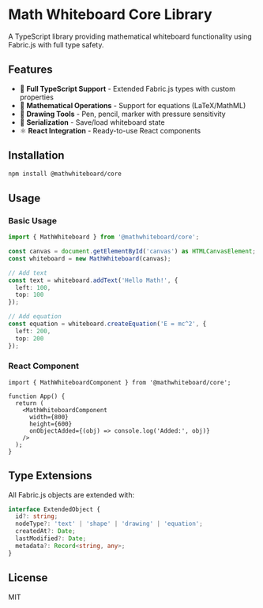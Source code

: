 # Math Whiteboard Core Library

A TypeScript library providing mathematical whiteboard functionality using Fabric.js with full type safety.

## Features

- 🎯 **Full TypeScript Support** - Extended Fabric.js types with custom properties
- 📐 **Mathematical Operations** - Support for equations (LaTeX/MathML)
- 🎨 **Drawing Tools** - Pen, pencil, marker with pressure sensitivity
- 💾 **Serialization** - Save/load whiteboard state
- ⚛️ **React Integration** - Ready-to-use React components

## Installation

```bash
npm install @mathwhiteboard/core
```

## Usage

### Basic Usage

```typescript
import { MathWhiteboard } from '@mathwhiteboard/core';

const canvas = document.getElementById('canvas') as HTMLCanvasElement;
const whiteboard = new MathWhiteboard(canvas);

// Add text
const text = whiteboard.addText('Hello Math!', {
  left: 100,
  top: 100
});

// Add equation
const equation = whiteboard.createEquation('E = mc^2', {
  left: 200,
  top: 200
});
```

### React Component

```tsx
import { MathWhiteboardComponent } from '@mathwhiteboard/core';

function App() {
  return (
    <MathWhiteboardComponent
      width={800}
      height={600}
      onObjectAdded={(obj) => console.log('Added:', obj)}
    />
  );
}
```

## Type Extensions

All Fabric.js objects are extended with:

```typescript
interface ExtendedObject {
  id?: string;
  nodeType?: 'text' | 'shape' | 'drawing' | 'equation';
  createdAt?: Date;
  lastModified?: Date;
  metadata?: Record<string, any>;
}
```

## License

MIT